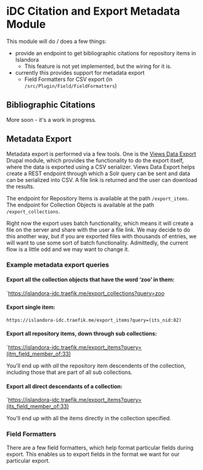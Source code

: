 # iDC Citation and Export Metadata Module
This module will do / does a few things:
  * provide an endpoint to get bibliographic citations for repository items in Islandora
     * This feature is not yet implemented, but the wiring for it is. 
  * currently this provides support for metadata export
     * Field Formatters for CSV export (in `/src/Plugin/Field/FieldFormatters`)

## Bibliographic Citations

More soon - it's a work in progress.

## Metadata Export
Metadata export is performed via a few tools. One is the [Views Data Export](https://www.drupal.org/project/views_data_export) Drupal module, which provides the functionality to do the export itself, where the data is exported using a CSV serializer. Views Data Export helps create a REST endpoint through which a Solr query can be sent and data can be serialized into CSV.  A file link is returned and the user can download the results. 

The endpoint for Repository Items is available at the path `/export_items`. 
The endpoint for Collection Objects is available at the path `/export_collections`. 

Right now the export uses batch functionality, which means it will create a file on the server and share with the user a file link.  We may decide to do this another way, but if you are exported files with thousands of entries, we will want to use some sort of batch functionality.   Admittedly, the current flow is a little odd and we may want to change it. 

### Example metadata export queries

#### Export all the collection objects that have the word ‘zoo’ in them:
`https://islandora-idc.traefik.me/export_collections?query=zoo

#### Export single item: 
`https://islandora-idc.traefik.me/export_items?query=(its_nid:82)`

#### Export all repository items, down through sub collections: 
`https://islandora-idc.traefik.me/export_items?query=(itm_field_member_of:33)

You'll end up with _all_ the repository item descendents of the collection, including those that are part of all sub collections.

#### Export all direct descendants of a collection:

`https://islandora-idc.traefik.me/export_items?query=(its_field_member_of:33)

You'll end up with all the items directly in the collection specified.

### Field Formatters
There are a few field formatters, which help format particular fields during export.  This enables us to export fields in the format we want for our particular export. 


